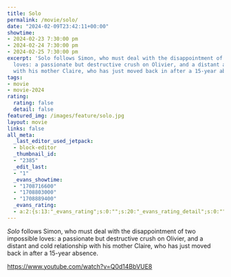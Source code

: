 ```yaml
---
title: Solo
permalink: /movie/solo/
date: "2024-02-09T23:42:11+00:00"
showtime:
- 2024-02-23 7:30:00 pm
- 2024-02-24 7:30:00 pm
- 2024-02-25 7:30:00 pm
excerpt: 'Solo follows Simon, who must deal with the disappointment of two impossible
  loves: a passionate but destructive crush on Olivier, and a distant and cold relationship
  with his mother Claire, who has just moved back in after a 15-year absence.'
tags:
- movie
- movie-2024
rating:
  rating: false
  detail: false
featured_img: /images/feature/solo.jpg
layout: movie
links: false
all_meta:
  _last_editor_used_jetpack:
  - block-editor
  _thumbnail_id:
  - "2385"
  _edit_last:
  - "1"
  _evans_showtime:
  - "1708716600"
  - "1708803000"
  - "1708889400"
  _evans_rating:
  - a:2:{s:13:"_evans_rating";s:0:"";s:20:"_evans_rating_detail";s:0:"";}
---
```


*Solo* follows Simon, who must deal with the disappointment of two impossible loves: a passionate but destructive crush on Olivier, and a distant and cold relationship with his mother Claire, who has just moved back in after a 15-year absence.

https://www.youtube.com/watch?v=Q0d14BbVUE8 